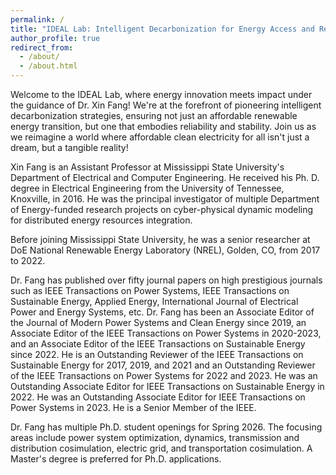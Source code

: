 ```yaml
---
permalink: /
title: "IDEAL Lab: Intelligent Decarbonization for Energy Access and Reliability Laboratory"
author_profile: true
redirect_from: 
  - /about/
  - /about.html
---
```


Welcome to the IDEAL Lab, where energy innovation meets impact under the guidance of Dr. Xin Fang! We're at the forefront of pioneering intelligent decarbonization strategies, ensuring not just an affordable renewable energy transition, but one that embodies reliability and stability. Join us as we reimagine a world where affordable clean electricity for all isn't just a dream, but a tangible reality!

Xin Fang is an Assistant Professor at Mississippi State University's Department of Electrical and Computer Engineering. He received his Ph. D. degree in Electrical Engineering from the University of Tennessee, Knoxville, in 2016. He was the principal investigator of multiple Department of Energy-funded research projects on cyber-physical dynamic modeling for distributed energy resources integration.

Before joining Mississippi State University, he was a senior researcher at DoE National Renewable Energy Laboratory (NREL), Golden, CO, from 2017 to 2022.

Dr. Fang has published over fifty journal papers on high prestigious journals such as IEEE Transactions on Power Systems, IEEE Transactions on Sustainable Energy, Applied Energy, International Journal of Electrical Power and Energy Systems, etc. Dr. Fang has been an Associate Editor of the Journal of Modern Power Systems and Clean Energy since 2019, an Associate Editor of the IEEE Transactions on Power Systems in 2020-2023, and an Associate Editor of the IEEE Transactions on Sustainable Energy since 2022. He is an Outstanding Reviewer of the IEEE Transactions on Sustainable Energy for 2017, 2019, and 2021 and an Outstanding Reviewer of the IEEE Transactions on Power Systems for 2022 and 2023. He was an Outstanding Associate Editor for IEEE Transactions on Sustainable Energy in 2022. He was an Outstanding Associate Editor for IEEE Transactions on Power Systems in 2023. He is a Senior Member of the IEEE.

Dr. Fang has multiple Ph.D. student openings for Spring 2026. The focusing areas include power system optimization, dynamics, transmission and distribution cosimulation, electric grid, and transportation cosimulation. A Master's degree is preferred for Ph.D. applications.

